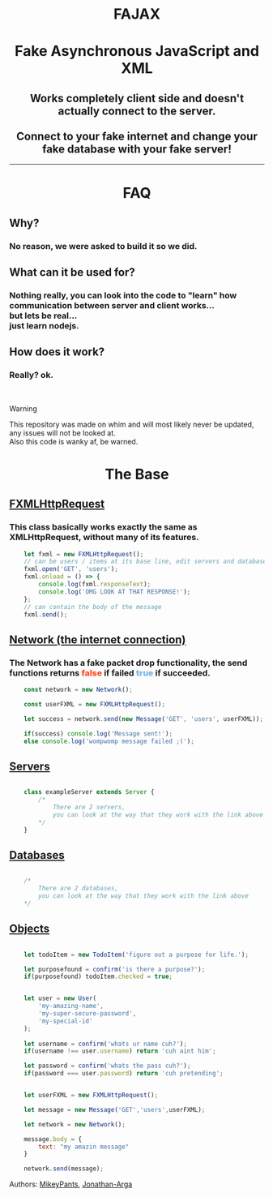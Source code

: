 # <div align="center">FAJAX</div>

# <div align="center">Fake Asynchronous JavaScript and XML</div>

## <div align="center">Works completely client side and doesn't actually connect to the server. <br><br>Connect to your fake internet and change your fake database with your fake server!</div>

---

# <div align="center">FAQ</div>

## Why?

### No reason, we were asked to build it so we did.

## What can it be used for?

### Nothing really, you can look into the code to "learn" how communication between server and client works...<br> but lets be real...<br> just learn nodejs.

## How does it work?

### Really? ok.

<br>

> [!WARNING]
> This repository was made on whim and will most likely never be updated, any issues will not be looked at.
> <br>Also this code is wanky af, be warned.
<h1 align="center">The Base</h1>

## [FXMLHttpRequest](./js/fajax.js)

### This class basically works exactly the same as XMLHttpRequest, without many of its features.

```js
	let fxml = new FXMLHttpRequest();
	// can be users / items at its base line, edit servers and databases as u want.
	fxml.open('GET', 'users');
	fxml.onload = () => {
		console.log(fxml.responseText);
		console.log('OMG LOOK AT THAT RESPONSE!');
	};
	// can contain the body of the message
	fxml.send();
```
## [Network (the internet connection)](./js/network.js)

### The Network has a fake packet drop functionality, the send functions returns <span style="font-weight:900; color: #FF5733">false</span> if failed <span style="font-weight:900; color:#7CB9E8">true</span> if succeeded. 

```js
	const network = new Network();

	const userFXML = new FXMLHttpRequest();

	let success = network.send(new Message('GET', 'users', userFXML));

	if(success) console.log('Message sent!');
	else console.log('wompwomp message failed ;(');
```

## [Servers](./js/server.js)

```js

	class exampleServer extends Server {
		/*
			There are 2 servers, 
			you can look at the way that they work with the link above
		*/
	}

```

## [Databases](./js/database.js)

```js

	/*
		There are 2 databases, 
		you can look at the way that they work with the link above
	*/

```

## [Objects](./js/objects.js)

```js

	let todoItem = new TodoItem('figure out a purpose for life.');

	let purposefound = confirm('is there a purpose?');
	if(purposefound) todoItem.checked = true;

```

```js

	let user = new User(
		'my-amazing-name',
		'my-super-secure-password', 
		'my-special-id'
	);
	
	let username = confirm('whats ur name cuh?');
	if(username !== user.username) return 'cuh aint him';

	let password = confirm('whats the pass cuh?');
	if(password === user.password) return 'cuh pretending';

```

```js

	let userFXML = new FXMLHttpRequest();

	let message = new Message('GET','users',userFXML);

	let network = new Network();

	message.body = {
		text: "my amazin message"
	}

	network.send(message);

```

Authors: [MikeyPants](https://github.com/MikeyPantsOn), [Jonathan-Arga](https://github.com/Jonathan-Arga)
